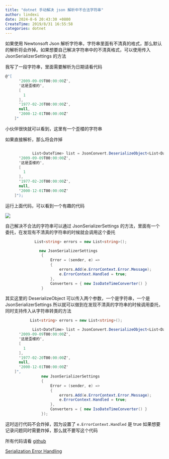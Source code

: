 ```yaml
---
title: "dotnet 手动解决 json 解析中不合法字符串"
author: lindexi
date: 2024-8-6 20:43:30 +0800
CreateTime: 2019/8/31 16:55:58
categories: dotnet
---
```


如果使用 Newtonsoft Json 解析字符串，字符串里面有不清真的格式，那么默认的解析将会炸掉。如果想要自己解决字符串中的不清真格式，可以使用传入 JsonSerializerSettings 的方法

<!--more-->


<!-- CreateTime:2019/8/31 16:55:58 -->


我写了一段字符串，里面需要解析为日期请看代码

```csharp
@"[
      '2009-09-09T00:00:00Z',
      '这是歪楼的',
      [
        1
      ],
      '1977-02-20T00:00:00Z',
      null,
      '2000-12-01T00:00:00Z'
    ]"
```

小伙伴很快就可以看到，这里有一个歪楼的字符串

如果直接解析，那么将会炸掉

```csharp

            List<DateTime> list = JsonConvert.DeserializeObject<List<DateTime>>(@"[
      '2009-09-09T00:00:00Z',
      '这是歪楼的',
      [
        1
      ],
      '1977-02-20T00:00:00Z',
      null,
      '2000-12-01T00:00:00Z'
    ]");
```

运行上面代码，可以看到一个有趣的代码

![](http://cdn.lindexi.site/lindexi%2F20193208581815)

自己解决不合法的字符串可以通过 JsonSerializerSettings 的方法，里面有一个委托，在发现有不清真的字符串的时候就会调用这个委托

```csharp
             List<string> errors = new List<string>();

               new JsonSerializerSettings
                {
                    Error = (sender, e) =>
                    {
                        errors.Add(e.ErrorContext.Error.Message);
                        e.ErrorContext.Handled = true;
                    },
                    Converters = { new IsoDateTimeConverter() }
                }
```

其实这里的 DeserializeObject 可以传入两个参数，一个是字符串，一个是 JsonSerializerSettings 所以就可以做到在发现不清真的字符串的时候调用委托，同时支持传入从字符串转类的方法

```csharp
           List<string> errors = new List<string>();

            List<DateTime> list = JsonConvert.DeserializeObject<List<DateTime>>(@"[
      '2009-09-09T00:00:00Z',
      '这是歪楼的',
      [
        1
      ],
      '1977-02-20T00:00:00Z',
      null,
      '2000-12-01T00:00:00Z'
    ]",
                new JsonSerializerSettings
                {
                    Error = (sender, e) =>
                    {
                        errors.Add(e.ErrorContext.Error.Message);
                        e.ErrorContext.Handled = true;
                    },
                    Converters = { new IsoDateTimeConverter() }
                });
```

这时运行代码不会炸掉，因为设置了 `e.ErrorContext.Handled` 是 true 如果想要记录问题同时需要炸掉，那么就不要写这个代码

所有代码请看 [github](https://github.com/lindexi/lindexi_gd/tree/7d553d290d68b567f91daed16c814c023e90c1a8/BepirquwiKedoucawji)

[Serialization Error Handling](https://www.newtonsoft.com/json/help/html/SerializationErrorHandling.htm )

